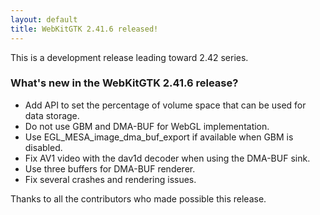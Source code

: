 ```yaml
---
layout: default
title: WebKitGTK 2.41.6 released!
---
```


This is a development release leading toward 2.42 series.

### What's new in the WebKitGTK 2.41.6 release?

 - Add API to set the percentage of volume space that can be used for data storage.
 - Do not use GBM and DMA-BUF for WebGL implementation.
 - Use EGL_MESA_image_dma_buf_export if available when GBM is disabled.
 - Fix AV1 video with the dav1d decoder when using the DMA-BUF sink.
 - Use three buffers for DMA-BUF renderer.
 - Fix several crashes and rendering issues.

Thanks to all the contributors who made possible this release.
